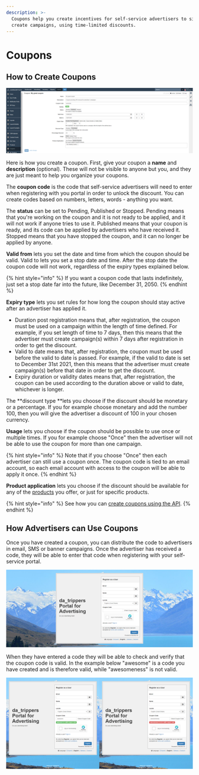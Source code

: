```yaml
---
description: >-
  Coupons help you create incentives for self-service advertisers to sign up and
  create campaigns, using time-limited discounts.
---
```


# Coupons

## How to Create Coupons

![Creating a coupon.](../../../.gitbook/assets/creating-coupons.png)

Here is how you create a coupon. First, give your coupon a **name** and **description** (optional). These will not be visible to anyone but you, and they are just meant to help you organize your coupons. 

The **coupon code** is the code that self-service advertisers will need to enter when registering with you portal in order to unlock the discount. You can create codes based on numbers, letters, words - anything you want. 

The **status** can be set to Pending, Published or Stopped. Pending means that you're working on the coupon and it is not ready to be applied, and it will not work if anyone tries to use it. Published means that your coupon is ready, and its code can be applied by advertisers who have received it. Stopped means that you have stopped the coupon, and it can no longer be applied by anyone. 

**Valid from** lets you set the date and time from which the coupon should be valid. Valid to lets you set a stop date and time. After the stop date the coupon code will not work, regardless of the expiry types explained below. 

{% hint style="info" %}
If you want a coupon code that lasts indefinitely, just set a stop date far into the future, like December 31, 2050.
{% endhint %}

**Expiry type** lets you set rules for how long the coupon should stay active after an advertiser has applied it.

* Duration post registration means that, after registration, the coupon must be used on a campaign within the length of time defined. For example, if you set length of time to 7 days, then this means that the advertiser must create campaign(s) within 7 days after registration in order to get the discount. 
* Valid to date means that, after registration, the coupon must be used before the valid to date is passed. For example, if the valid to date is set to December 31st 2021, then this means that the advertiser must create campaign(s) before that date in order to get the discount.
* Expiry duration or validity dates means that, after registration, the coupon can be used according to the duration above or valid to date, whichever is longer.

The **discount type **lets you choose if the discount should be monetary or a percentage. If you for example choose monetary and add the number 100, then you will give the advertiser a discount of 100 in your chosen currency. 

**Usage** lets you choose if the coupon should be possible to use once or multiple times. If you for example choose "Once" then the advertiser will not be able to use the coupon for more than one campaign. 

{% hint style="info" %}
Note that if you choose "Once" then each advertiser can still use a coupon once. The coupon code is tied to an email account, so each email account with access to the coupon will be able to apply it once. 
{% endhint %}

**Product application** lets you choose if the discount should be available for any of the [products](products.md) you offer, or just for specific products. 

{% hint style="info" %}
See how you can [create coupons using the API](../../admin-api/endpoints/coupons.md). 
{% endhint %}

## How Advertisers can Use Coupons

Once you have created a coupon, you can distribute the code to advertisers in email, SMS or banner campaigns. Once the advertiser has received a code, they will be able to enter that code when registering with your self-service portal. 

![The Coupon Code Field is visible to advertisers when registering an account. ](../../../.gitbook/assets/coupon-check-1.png)

When they have entered a code they will be able to check and verify that the coupon code is valid. In the example below "awesome" is a code you have created and is therefore valid, while "awesomeness" is not valid. 

![Checking whether or not a coupon code is valid.](../../../.gitbook/assets/coupon-check-2.png)
